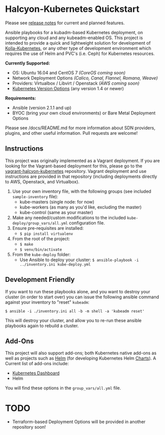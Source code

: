 # Halcyon-Kubernetes Quickstart

Please see [release notes](https://github.com/att-comdev/halcyon-kubernetes/releases) for current and planned features.

Ansible playbooks for a kubadm-based Kubernetes deployment, on supporting any cloud and any kubeadm-enabled OS. This project is intended to provide a quick and lightweight solution for development of [Kolla-Kubernetes](http://docs.openstack.org/developer/kolla-kubernetes/quickstart.html), or any other type of development environment which requires the use of Helm and PVC's (i.e. Ceph) for Kubernetes resources.

**Currently Supported:**

  * OS: Ubuntu 16.04 and CentOS 7 *(CoreOS coming soon)*
  * Network Deployment Options  *(Calico, Canal, Flannel, Romana, Weave)*
  * Providers: Virtualbox / Libvirt / Openstack *(AWS coming soon)*
  * [Kubernetes Version Options](https://github.com/kubernetes/kubernetes/releases) (any version  1.4 or newer)

**Requirements:**

  * Ansible (version 2.1.1 and up)
  * BYOC (bring your own cloud environments) or Bare Metal Deployment Options

Please see /docs/README.md for more information about SDN providers, plugins, and other useful information. Pull requests are welcome!


## Instructions

This project was originally implemented as a Vagrant deployment. If you are looking for the Vagrant-based deployment for this, please go to the [vagrant-halcyon-kubernetes](https://github.com/att-comdev/halcyon-vagrant-kubernetes) repository. Vagrant deployment and use instructions are provided in that repository (including deployments directly to AWS, Openstack, and Virtualbox).

1. Use your own inventory file, with the following groups (see included `sample-inventory` file):
    - kube-masters (single node: for now)
    - kube-workers (as many as you'd like, excluding the master)
    - kube-control (same as your master)
2. Make any needed/custom modifications to the included `kube-deploy/group_vars/all.yml` configuration file.
3. Ensure pre-requisites are installed:
    - `$ pip install virtualenv`
4. From the root of the project:
    - `$ make`
    - `$ venv/bin/activate`
5. From the `kube-deploy` folder:
    - Use Ansible to deploy your cluster: `$ ansible-playbook -i ../inventory.ini kube-deploy.yml`

## Development Friendly

If you want to run these playbooks alone, and you want to destroy your cluster (in order to start over) you can issue the following ansible command against your inventory to "reset" `kubeadm`:

```
$ ansible -i ./inventory.ini all -b -m shell -a 'kubeadm reset'
```

This will destroy your cluster, and allow you to re-run these ansible playbooks again to rebuild a cluster.


## Add-Ons

This project will also support add-ons; both Kubernetes native add-ons as well as projects such as [Helm](https://github.com/kubernetes/helm) (for developing Kubernetes Helm [Charts](https://github.com/kubernetes/charts)). A Current list of add-ons include:

  - [Kubernetes Dashboard](https://github.com/kubernetes/dashboard)
  - Helm

You will find these options in the `group_vars/all.yml` file.

# TODO

* Terraform-based Deployment Options will be provided in another repository soon!
